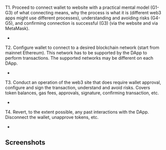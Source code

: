 # 
# 

T1. Proceed to connect wallet to website with a practical mental model (G1-G3) of what connecting means, why the process is what it is (different web3 apps might use different processes), understanding and avoiding risks (G4-G5), and confirming connection is successful (G3) (via the website and via MetaMask).

- 

T2. Configure wallet to connect to a desired blockchain network (start from mainnet Ethereum). This network has to be supported by the DApp to perform transactions. The supported networks may be different on each DApp.

- 

T3. Conduct an operation of the web3 site that does require wallet approval, configure and sign the transaction, understand and avoid risks. Covers token balances, gas fees, approvals, signature, confirming transaction, etc.

- 


T4. Revert, to the extent possible, any past interactions with the DApp. Disconnect the wallet, unapprove tokens, etc. 

- 

## Screenshots
